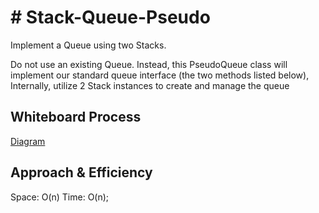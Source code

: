 # # Stack-Queue-Pseudo
<!-- Description of the challenge -->

Implement a Queue using two Stacks.

Do not use an existing Queue.
Instead, this PseudoQueue class will implement our standard queue interface (the two methods listed below),
Internally, utilize 2 Stack instances to create and manage the queue

## Whiteboard Process
<!-- Embedded whiteboard image -->

[Diagram](./CodeChallenge11.png)

## Approach & Efficiency
<!-- What approach did you take? Discuss Why. What is the Big O space/time for this approach? -->

Space: O(n)
Time: O(n);